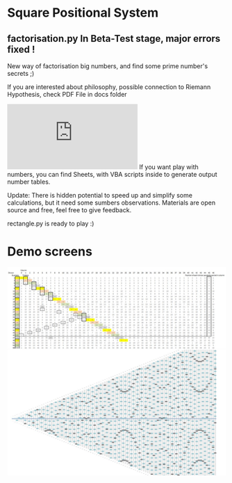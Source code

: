 # Square Positional System
## factorisation.py In Beta-Test stage, major errors fixed !
New way of factorisation big numbers, and find some prime number's secrets ;)

If you are interested about philosophy, possible connection to Riemann Hypothesis, check PDF File in docs folder

![Square_positional_System.pdf](https://github.com/VoitecP/Square_Positional_System/blob/e7e05679fedfad53625bd43dd423a867394c9248/Docs/Square%20Positional%20System.pdf)
If you want play with numbers, you can find Sheets, with VBA scripts inside to generate output number tables.

Update: There is hidden potential to speed up and simplify some calculations, but it need some sumbers observations.
Materials are open source and free, feel free to give feedback.

rectangle.py is ready to play :)
# Demo screens
![image](https://github.com/VoitecP/Square_Positional_System/blob/e7e05679fedfad53625bd43dd423a867394c9248/images/screen01.jpg)
![image](https://github.com/VoitecP/Square_Positional_System/blob/e7e05679fedfad53625bd43dd423a867394c9248/images/screen02.jpg)



